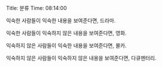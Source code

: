 Title: 분류
Time: 08:14:00

익숙한 사람들이 익숙한 내용을 보여준다면, 드라마.

익숙한 사람들이 익숙하지 않은 내용을 보여준다면, 영화.

익숙하지 않은 사람들이 익숙한 내용을 보여준다면, 몰카.

익숙하지 않은 사람들이 익숙하지 않은 내용을 보여준다면, 다큐멘터리.

  

